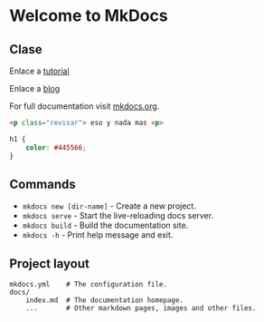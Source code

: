 # Welcome to MkDocs


## Clase

Enlace a [tutorial](tutorial.md)

Enlace a [blog](blog.md)

For full documentation visit [mkdocs.org](https://www.mkdocs.org).
```html
<p class="revisar"> eso y nada mas <p>  
```

```css
h1 {
    color: #445566;
}
```

## Commands

* `mkdocs new [dir-name]` - Create a new project.
* `mkdocs serve` - Start the live-reloading docs server.
* `mkdocs build` - Build the documentation site.
* `mkdocs -h` - Print help message and exit.

## Project layout

    mkdocs.yml    # The configuration file.
    docs/
        index.md  # The documentation homepage.
        ...       # Other markdown pages, images and other files.
